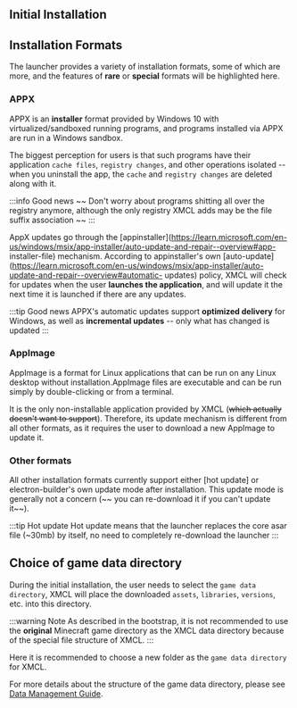 ## Initial Installation

## Installation Formats

The launcher provides a variety of installation formats, some of which are more, and the features of **rare** or **special** formats will be highlighted here.

### APPX

APPX is an **installer** format provided by Windows 10 with virtualized/sandboxed running programs, and programs installed via APPX are run in a Windows sandbox.

The biggest perception for users is that such programs have their application `cache files`, `registry changes`, and other operations isolated -- when you uninstall the app, the `cache` and `registry changes` are deleted along with it.

:::info Good news
~~ Don't worry about programs shitting all over the registry anymore, although the only registry XMCL adds may be the file suffix association ~~
:::

AppX updates go through the [appinstaller](https://learn.microsoft.com/en-us/windows/msix/app-installer/auto-update-and-repair--overview#app- installer-file) mechanism. According to appinstaller's own [auto-update](https://learn.microsoft.com/en-us/windows/msix/app-installer/auto-update-and-repair--overview#automatic- updates) policy, XMCL will check for updates when the user **launches the application**, and will update it the next time it is launched if there are any updates.

:::tip Good news
APPX's automatic updates support **optimized delivery** for Windows, as well as **incremental updates** -- only what has changed is updated
:::

### AppImage

AppImage is a format for Linux applications that can be run on any Linux desktop without installation.AppImage files are executable and can be run simply by double-clicking or from a terminal.

It is the only non-installable application provided by XMCL (~~which actually doesn't want to support~~). Therefore, its update mechanism is different from all other formats, as it requires the user to download a new AppImage to update it.

### Other formats

All other installation formats currently support either [hot update] or electron-builder's own update mode after installation. This update mode is generally not a concern (~~ you can re-download it if you can't update it~~).

:::tip Hot update
Hot update means that the launcher replaces the core asar file (~30mb) by itself, no need to completely re-download the launcher
:::

## Choice of game data directory

During the initial installation, the user needs to select the `game data directory`, XMCL will place the downloaded `assets`, `libraries`, `versions`, etc. into this directory.

:::warning Note
As described in the bootstrap, it is not recommended to use the **original** Minecraft game directory as the XMCL data directory because of the special file structure of XMCL.
:::

Here it is recommended to choose a new folder as the `game data directory` for XMCL.

For more details about the structure of the game data directory, please see [Data Management Guide](/zh/guide/manage.md#minecraft-relevant-data).
